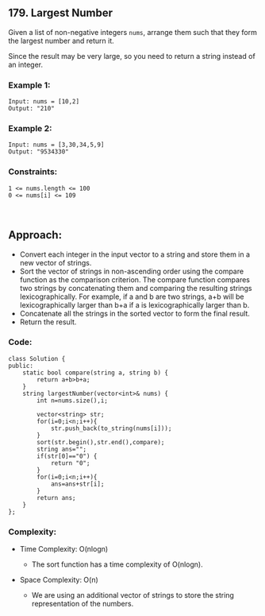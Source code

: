 ## 179. Largest Number  

Given a list of non-negative integers ```nums```, arrange them such that they form the largest number and return it.  
  
Since the result may be very large, so you need to return a string instead of an integer.  

### Example 1:  
```
Input: nums = [10,2]
Output: "210"
```  

### Example 2:   
```
Input: nums = [3,30,34,5,9]
Output: "9534330"
```  

### Constraints:  
```
1 <= nums.length <= 100
0 <= nums[i] <= 109
```  

<br>  

## Approach:  

* Convert each integer in the input vector to a string and store them in a new vector of strings.
* Sort the vector of strings in non-ascending order using the compare function as the comparison criterion. 
   The compare function compares two strings by concatenating them and comparing the resulting strings lexicographically. 
   For example, if a and b are two strings, a+b will be lexicographically larger than b+a if a is lexicographically larger than b.
* Concatenate all the strings in the sorted vector to form the final result.
* Return the result.  


### Code:  
```
class Solution {
public:
    static bool compare(string a, string b) {
        return a+b>b+a;
    }
    string largestNumber(vector<int>& nums) {
        int n=nums.size(),i;
        
        vector<string> str;
        for(i=0;i<n;i++){
            str.push_back(to_string(nums[i]));
        }
        sort(str.begin(),str.end(),compare);
        string ans="";
        if(str[0]=="0") {
            return "0";
        }
        for(i=0;i<n;i++){
            ans=ans+str[i];
        }
        return ans;
    }
};
```  

### Complexity:  

* Time Complexity: O(nlogn)  
    * The sort function has a time complexity of O(nlogn).  

* Space Complexity: O(n)  
    * We are using an additional vector of strings to store the string representation of the numbers.  
